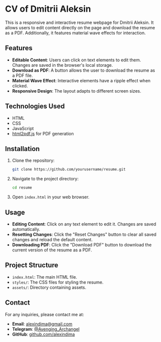 # CV of Dmitrii Aleksin

This is a responsive and interactive resume webpage for Dmitrii Aleksin. It allows users to edit content directly on the page and download the resume as a PDF. Additionally, it features material wave effects for interaction.

## Features

- **Editable Content**: Users can click on text elements to edit them. Changes are saved in the browser's local storage.
- **Download as PDF**: A button allows the user to download the resume as a PDF file.
- **Material Wave Effect**: Interactive elements have a ripple effect when clicked.
- **Responsive Design**: The layout adapts to different screen sizes.

## Technologies Used

- HTML
- CSS
- JavaScript
- [html2pdf.js](https://github.com/eKoopmans/html2pdf.js) for PDF generation

## Installation

1. Clone the repository:
    ```bash
    git clone https://github.com/yourusername/resume.git
    ```
2. Navigate to the project directory:
    ```bash
    cd resume
    ```
3. Open `index.html` in your web browser.

## Usage

- **Editing Content**: Click on any text element to edit it. Changes are saved automatically.
- **Resetting Changes**: Click the "Reset Changes" button to clear all saved changes and reload the default content.
- **Downloading PDF**: Click the "Download PDF" button to download the current version of the resume as a PDF.

## Project Structure

- `index.html`: The main HTML file.
- `styles/`: The CSS files for styling the resume.
- `assets/`: Directory containing assets.

## Contact

For any inquiries, please contact me at:
- **Email**: [alexindima@gmail.com](mailto:alexindima@gmail.com)
- **Telegram**: [@Avenging_Archangel](https://t.me/@Avenging_Archangel)
- **GitHub**: [github.com/alexindima](https://github.com/alexindima)
